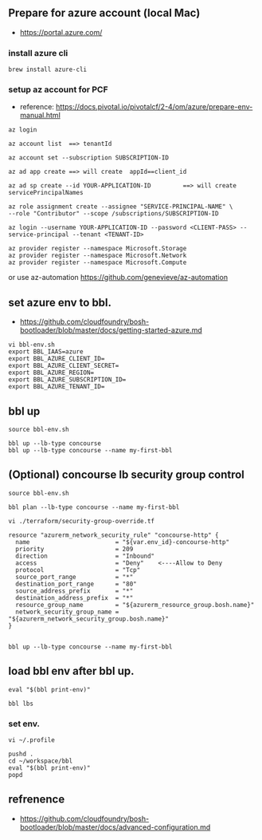

## Prepare for azure account (local Mac)
- https://portal.azure.com/

### install azure cli 

```
brew install azure-cli
```

### setup az account for PCF
- reference: https://docs.pivotal.io/pivotalcf/2-4/om/azure/prepare-env-manual.html
```
az login

az account list  ==> tenantId

az account set --subscription SUBSCRIPTION-ID

az ad app create ==> will create  appId==client_id

az ad sp create --id YOUR-APPLICATION-ID         ==> will create servicePrincipalNames

az role assignment create --assignee "SERVICE-PRINCIPAL-NAME" \
--role "Contributor" --scope /subscriptions/SUBSCRIPTION-ID

az login --username YOUR-APPLICATION-ID --password <CLIENT-PASS> --service-principal --tenant <TENANT-ID>

az provider register --namespace Microsoft.Storage
az provider register --namespace Microsoft.Network
az provider register --namespace Microsoft.Compute

```

or  use az-automation https://github.com/genevieve/az-automation


## set azure env to bbl.
- https://github.com/cloudfoundry/bosh-bootloader/blob/master/docs/getting-started-azure.md

```
vi bbl-env.sh
export BBL_IAAS=azure
export BBL_AZURE_CLIENT_ID=
export BBL_AZURE_CLIENT_SECRET=
export BBL_AZURE_REGION=
export BBL_AZURE_SUBSCRIPTION_ID=
export BBL_AZURE_TENANT_ID=

```



## bbl up

```
source bbl-env.sh

bbl up --lb-type concourse
bbl up --lb-type concourse --name my-first-bbl

```



## (Optional) concourse lb security group control

```
source bbl-env.sh

bbl plan --lb-type concourse --name my-first-bbl

vi ./terraform/security-group-override.tf

resource "azurerm_network_security_rule" "concourse-http" {
  name                        = "${var.env_id}-concourse-http"
  priority                    = 209
  direction                   = "Inbound"
  access                      = "Deny"    <----Allow to Deny
  protocol                    = "Tcp"
  source_port_range           = "*"
  destination_port_range      = "80"
  source_address_prefix       = "*"
  destination_address_prefix  = "*"
  resource_group_name         = "${azurerm_resource_group.bosh.name}"
  network_security_group_name = "${azurerm_network_security_group.bosh.name}"
}


bbl up --lb-type concourse --name my-first-bbl
```



## load bbl env after bbl up.

```
eval "$(bbl print-env)"

bbl lbs

```

###  set env.
```
vi ~/.profile

pushd .
cd ~/workspace/bbl
eval "$(bbl print-env)"
popd

```
  
  

## refrenence

- https://github.com/cloudfoundry/bosh-bootloader/blob/master/docs/advanced-configuration.md


